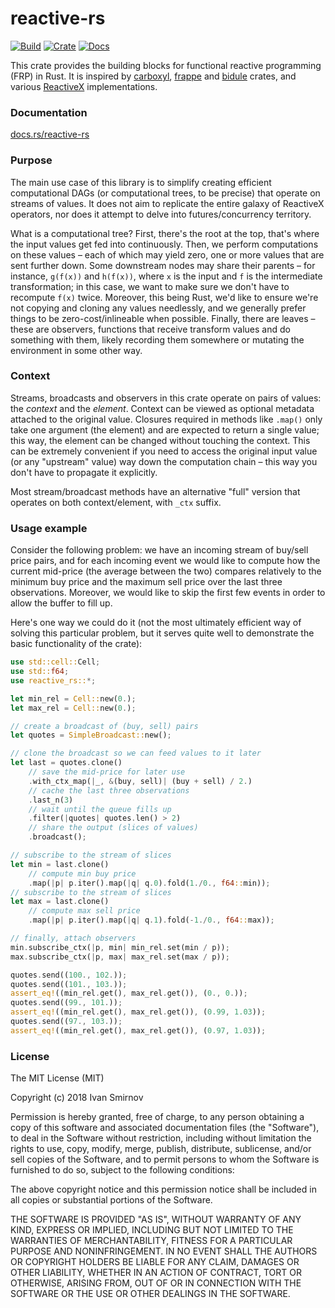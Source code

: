 reactive-rs
===========

[![Build](https://api.travis-ci.org/aldanor/reactive-rs.svg)](https://travis-ci.org/aldanor/reactive-rs)
[![Crate](http://meritbadge.herokuapp.com/reactive-rs)](https://crates.io/crates/reactive-rs)
[![Docs](https://docs.rs/reactive-rs/badge.svg)](https://docs.rs/reactive-rs)

This crate provides the building blocks for functional reactive programming (FRP)
in Rust. It is inspired by
[carboxyl](https://crates.io/crates/carboxyl),
[frappe](https://crates.io/crates/frappe)
and [bidule](https://crates.io/crates/bidule) crates, and
various [ReactiveX](http://reactivex.io/) implementations.

### Documentation

[docs.rs/reactive-rs](https://docs.rs/reactive-rs)

### Purpose

The main use case of this library is to simplify creating efficient
computational DAGs (or computational trees, to be precise) that operate
on streams of values. It does not aim to replicate the entire galaxy of
ReactiveX operators, nor does it attempt to delve into
futures/concurrency territory.

What is a computational tree? First, there's the root at the top, that's
where the input values get fed into continuously. Then, we perform
computations on these values – each of which may yield zero,
one or more values that are sent further down. Some downstream
nodes may share their parents – for instance, `g(f(x))` and `h(f(x))`, where `x` is
the input and `f` is the intermediate transformation; in this case, we want
to make sure we don't have to recompute `f(x)` twice. Moreover, this
being Rust, we'd like to ensure we're not copying and cloning any values
needlessly, and we generally prefer things to be zero-cost/inlineable
when possible. Finally, there are leaves – these are observers, functions
that receive transform values and do something with them, likely recording
them somewhere or mutating the environment in some other way.

### Context

Streams, broadcasts and observers in this crate operate on pairs of
values: the *context* and the *element*. Context can be viewed as
optional metadata attached to the original value. Closures required in
methods like `.map()` only take one argument (the element) and are
expected to return a single value; this way, the element can be changed
without touching the context. This can be extremely convenient if you
need to access the original input value (or any "upstream" value) way
down the computation chain – this way you don't have to propagate
it explicitly.

Most stream/broadcast methods have an alternative "full" version that
operates on both context/element, with `_ctx` suffix.

### Usage example

Consider the following problem: we have an incoming stream of
buy/sell price pairs, and for each incoming event we would like to
compute how the current mid-price (the average between the two)
compares relatively to the minimum buy price and the maximum sell
price over the last three observations. Moreover, we would like to
skip the first few events in order to allow the buffer to fill up.

Here's one way we could do it (not the most ultimately efficient
way of solving this particular problem, but it serves quite well
to demonstrate the basic functionality of the crate):

```rust
use std::cell::Cell;
use std::f64;
use reactive_rs::*;

let min_rel = Cell::new(0.);
let max_rel = Cell::new(0.);

// create a broadcast of (buy, sell) pairs
let quotes = SimpleBroadcast::new();

// clone the broadcast so we can feed values to it later
let last = quotes.clone()
    // save the mid-price for later use
    .with_ctx_map(|_, &(buy, sell)| (buy + sell) / 2.)
    // cache the last three observations
    .last_n(3)
    // wait until the queue fills up
    .filter(|quotes| quotes.len() > 2)
    // share the output (slices of values)
    .broadcast();

// subscribe to the stream of slices
let min = last.clone()
    // compute min buy price
    .map(|p| p.iter().map(|q| q.0).fold(1./0., f64::min));
// subscribe to the stream of slices
let max = last.clone()
    // compute max sell price
    .map(|p| p.iter().map(|q| q.1).fold(-1./0., f64::max));

// finally, attach observers
min.subscribe_ctx(|p, min| min_rel.set(min / p));
max.subscribe_ctx(|p, max| max_rel.set(max / p));

quotes.send((100., 102.));
quotes.send((101., 103.));
assert_eq!((min_rel.get(), max_rel.get()), (0., 0.));
quotes.send((99., 101.));
assert_eq!((min_rel.get(), max_rel.get()), (0.99, 1.03));
quotes.send((97., 103.));
assert_eq!((min_rel.get(), max_rel.get()), (0.97, 1.03));
```

### License

The MIT License (MIT)

Copyright (c) 2018 Ivan Smirnov

Permission is hereby granted, free of charge, to any person obtaining a copy
of this software and associated documentation files (the "Software"), to deal
in the Software without restriction, including without limitation the rights
to use, copy, modify, merge, publish, distribute, sublicense, and/or sell
copies of the Software, and to permit persons to whom the Software is
furnished to do so, subject to the following conditions:

The above copyright notice and this permission notice shall be included in all
copies or substantial portions of the Software.

THE SOFTWARE IS PROVIDED "AS IS", WITHOUT WARRANTY OF ANY KIND, EXPRESS OR
IMPLIED, INCLUDING BUT NOT LIMITED TO THE WARRANTIES OF MERCHANTABILITY,
FITNESS FOR A PARTICULAR PURPOSE AND NONINFRINGEMENT. IN NO EVENT SHALL THE
AUTHORS OR COPYRIGHT HOLDERS BE LIABLE FOR ANY CLAIM, DAMAGES OR OTHER
LIABILITY, WHETHER IN AN ACTION OF CONTRACT, TORT OR OTHERWISE, ARISING FROM,
OUT OF OR IN CONNECTION WITH THE SOFTWARE OR THE USE OR OTHER DEALINGS IN THE
SOFTWARE.
